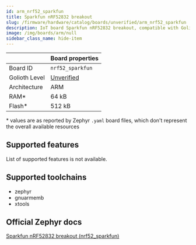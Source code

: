 ```yaml
---
id: arm_nrf52_sparkfun
title: Sparkfun nRF52832 breakout
slug: /firmware/hardware/catalog/boards/unverified/arm_nrf52_sparkfun
description: IoT board Sparkfun nRF52832 breakout, compatible with Golioth at unverified level.
image: /img/boards/arm/null
sidebar_class_name: hide-item
---
```


[//]: # (This is an auto-generated file, do not edit! Changes to it will be lost upon re-generation)



|                | Board properties     |
| -------------  | -------------------- |
| Board ID       | `nrf52_sparkfun` |
| Golioth Level  | [Unverified](/firmware/hardware#unverified-boards) |
| Architecture   | ARM |
| RAM*           | 64 kB |
| Flash*         | 512 kB |

\* values are as reported by Zephyr `.yaml` board files, which don't represent the overall available resources



## Supported features

List of supported features is not available.

## Supported toolchains

* zephyr
* gnuarmemb
* xtools

## Official Zephyr docs

[Sparkfun nRF52832 breakout (nrf52_sparkfun)](https://docs.zephyrproject.org/latest/boards/arm/nrf52_sparkfun/doc/index.html)
